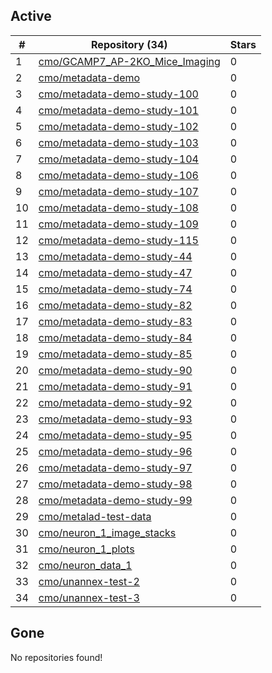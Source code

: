 ## Active
| # | Repository (34) | Stars |
| --- | --- | --- |
| 1 | [cmo/GCAMP7_AP-2KO_Mice_Imaging](https://gin.g-node.org/cmo/GCAMP7_AP-2KO_Mice_Imaging) | 0 |
| 2 | [cmo/metadata-demo](https://gin.g-node.org/cmo/metadata-demo) | 0 |
| 3 | [cmo/metadata-demo-study-100](https://gin.g-node.org/cmo/metadata-demo-study-100) | 0 |
| 4 | [cmo/metadata-demo-study-101](https://gin.g-node.org/cmo/metadata-demo-study-101) | 0 |
| 5 | [cmo/metadata-demo-study-102](https://gin.g-node.org/cmo/metadata-demo-study-102) | 0 |
| 6 | [cmo/metadata-demo-study-103](https://gin.g-node.org/cmo/metadata-demo-study-103) | 0 |
| 7 | [cmo/metadata-demo-study-104](https://gin.g-node.org/cmo/metadata-demo-study-104) | 0 |
| 8 | [cmo/metadata-demo-study-106](https://gin.g-node.org/cmo/metadata-demo-study-106) | 0 |
| 9 | [cmo/metadata-demo-study-107](https://gin.g-node.org/cmo/metadata-demo-study-107) | 0 |
| 10 | [cmo/metadata-demo-study-108](https://gin.g-node.org/cmo/metadata-demo-study-108) | 0 |
| 11 | [cmo/metadata-demo-study-109](https://gin.g-node.org/cmo/metadata-demo-study-109) | 0 |
| 12 | [cmo/metadata-demo-study-115](https://gin.g-node.org/cmo/metadata-demo-study-115) | 0 |
| 13 | [cmo/metadata-demo-study-44](https://gin.g-node.org/cmo/metadata-demo-study-44) | 0 |
| 14 | [cmo/metadata-demo-study-47](https://gin.g-node.org/cmo/metadata-demo-study-47) | 0 |
| 15 | [cmo/metadata-demo-study-74](https://gin.g-node.org/cmo/metadata-demo-study-74) | 0 |
| 16 | [cmo/metadata-demo-study-82](https://gin.g-node.org/cmo/metadata-demo-study-82) | 0 |
| 17 | [cmo/metadata-demo-study-83](https://gin.g-node.org/cmo/metadata-demo-study-83) | 0 |
| 18 | [cmo/metadata-demo-study-84](https://gin.g-node.org/cmo/metadata-demo-study-84) | 0 |
| 19 | [cmo/metadata-demo-study-85](https://gin.g-node.org/cmo/metadata-demo-study-85) | 0 |
| 20 | [cmo/metadata-demo-study-90](https://gin.g-node.org/cmo/metadata-demo-study-90) | 0 |
| 21 | [cmo/metadata-demo-study-91](https://gin.g-node.org/cmo/metadata-demo-study-91) | 0 |
| 22 | [cmo/metadata-demo-study-92](https://gin.g-node.org/cmo/metadata-demo-study-92) | 0 |
| 23 | [cmo/metadata-demo-study-93](https://gin.g-node.org/cmo/metadata-demo-study-93) | 0 |
| 24 | [cmo/metadata-demo-study-95](https://gin.g-node.org/cmo/metadata-demo-study-95) | 0 |
| 25 | [cmo/metadata-demo-study-96](https://gin.g-node.org/cmo/metadata-demo-study-96) | 0 |
| 26 | [cmo/metadata-demo-study-97](https://gin.g-node.org/cmo/metadata-demo-study-97) | 0 |
| 27 | [cmo/metadata-demo-study-98](https://gin.g-node.org/cmo/metadata-demo-study-98) | 0 |
| 28 | [cmo/metadata-demo-study-99](https://gin.g-node.org/cmo/metadata-demo-study-99) | 0 |
| 29 | [cmo/metalad-test-data](https://gin.g-node.org/cmo/metalad-test-data) | 0 |
| 30 | [cmo/neuron_1_image_stacks](https://gin.g-node.org/cmo/neuron_1_image_stacks) | 0 |
| 31 | [cmo/neuron_1_plots](https://gin.g-node.org/cmo/neuron_1_plots) | 0 |
| 32 | [cmo/neuron_data_1](https://gin.g-node.org/cmo/neuron_data_1) | 0 |
| 33 | [cmo/unannex-test-2](https://gin.g-node.org/cmo/unannex-test-2) | 0 |
| 34 | [cmo/unannex-test-3](https://gin.g-node.org/cmo/unannex-test-3) | 0 |

## Gone
No repositories found!
